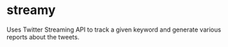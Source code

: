 # streamy
Uses Twitter Streaming API to track a given keyword and generate various reports about the tweets.
